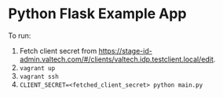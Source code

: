 # Python Flask Example App

To run:

 1. Fetch client secret from https://stage-id-admin.valtech.com/#/clients/valtech.idp.testclient.local/edit.
 2. `vagrant up`
 3. `vagrant ssh`
 4. `CLIENT_SECRET=<fetched_client_secret> python main.py`
